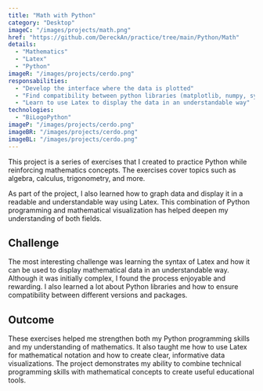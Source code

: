 ```yaml
---
title: "Math with Python"
category: "Desktop"
imageC: "/images/projects/math.png"
href: "https://github.com/DereckAn/practice/tree/main/Python/Math"
details:
  - "Mathematics"
  - "Latex"
  - "Python"
imageR: "/images/projects/cerdo.png"
responsabilities:
  - "Develop the interface where the data is plotted"
  - "Find compatibility between python libraries (matplotlib, numpy, sympy, etc)"
  - "Learn to use Latex to display the data in an understandable way"
technologies:
  - "BiLogoPython"
imageP: "/images/projects/cerdo.png"
imageBR: "/images/projects/cerdo.png"
imageBL: "/images/projects/cerdo.png"
---
```


This project is a series of exercises that I created to practice Python while reinforcing mathematics concepts. The exercises cover topics such as algebra, calculus, trigonometry, and more. 

As part of the project, I also learned how to graph data and display it in a readable and understandable way using Latex. This combination of Python programming and mathematical visualization has helped deepen my understanding of both fields.

## Challenge

The most interesting challenge was learning the syntax of Latex and how it can be used to display mathematical data in an understandable way. Although it was initially complex, I found the process enjoyable and rewarding. I also learned a lot about Python libraries and how to ensure compatibility between different versions and packages.

## Outcome

These exercises helped me strengthen both my Python programming skills and my understanding of mathematics. It also taught me how to use Latex for mathematical notation and how to create clear, informative data visualizations. The project demonstrates my ability to combine technical programming skills with mathematical concepts to create useful educational tools.